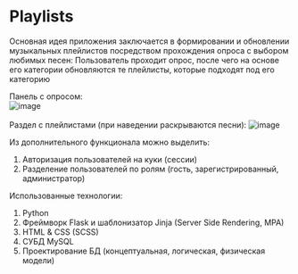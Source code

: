 # Playlists
Основная идея приложения заключается в формировании и обновлении музыкальных плейлистов посредством прохождения опроса с выбором любимых песен:
Пользователь проходит опрос, после чего на основе его категории обновляются те плейлисты, которые подходят под его категорию

Панель с опросом: <br>
![image](https://user-images.githubusercontent.com/73338488/179268674-89478305-a7dc-4854-9d3a-118fe37eb57e.png)<br><br>
Раздел с плейлистами (при наведении раскрываются песни):
![image](https://user-images.githubusercontent.com/73338488/179273129-d467c038-6bb4-4655-959d-ffdd37390fd9.png)

Из дополнительного функционала можно выделить:
1. Авторизация пользователей на куки (сессии)
3. Разделение пользователей по ролям (гость, зарегистрированный, администратор)

Использованные технологии:
1. Python
2. Фреймворк Flask и шаблонизатор Jinja (Server Side Rendering, MPA)
3. HTML & CSS (SCSS)
4. СУБД MySQL
5. Проектирование БД (концептуальная, логическая, физическая модели)

